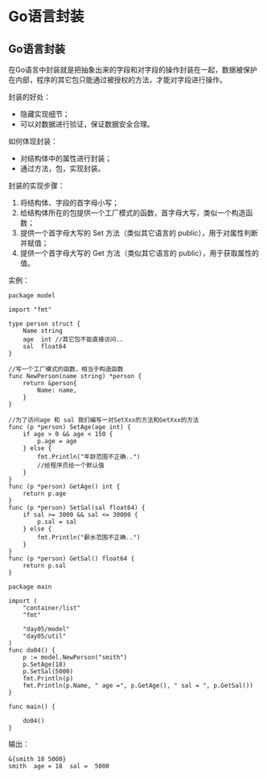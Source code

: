 # Go语言封装
## Go语言封装
在Go语言中封装就是把抽象出来的字段和对字段的操作封装在一起，数据被保护在内部，程序的其它包只能通过被授权的方法，才能对字段进行操作。

封装的好处：
- 隐藏实现细节；
- 可以对数据进行验证，保证数据安全合理。

如何体现封装：
- 对结构体中的属性进行封装；
- 通过方法，包，实现封装。

封装的实现步骤：
1. 将结构体、字段的首字母小写；
1. 给结构体所在的包提供一个工厂模式的函数，首字母大写，类似一个构造函数；
1. 提供一个首字母大写的 Set 方法（类似其它语言的 public），用于对属性判断并赋值；
1. 提供一个首字母大写的 Get 方法（类似其它语言的 public），用于获取属性的值。



实例：

```
package model

import "fmt"

type person struct {
	Name string
	age  int //其它包不能直接访问..
	sal  float64
}

//写一个工厂模式的函数，相当于构造函数
func NewPerson(name string) *person {
	return &person{
		Name: name,
	}
}

//为了访问age 和 sal 我们编写一对SetXxx的方法和GetXxx的方法
func (p *person) SetAge(age int) {
	if age > 0 && age < 150 {
		p.age = age
	} else {
		fmt.Println("年龄范围不正确..")
		//给程序员给一个默认值
	}
}
func (p *person) GetAge() int {
	return p.age
}
func (p *person) SetSal(sal float64) {
	if sal >= 3000 && sal <= 30000 {
		p.sal = sal
	} else {
		fmt.Println("薪水范围不正确..")
	}
}
func (p *person) GetSal() float64 {
	return p.sal
}

```


```
package main

import (
	"container/list"
	"fmt"

	"day05/model"
	"day05/util"
)
func do04() {
	p := model.NewPerson("smith")
	p.SetAge(18)
	p.SetSal(5000)
	fmt.Println(p)
	fmt.Println(p.Name, " age =", p.GetAge(), " sal = ", p.GetSal())
}

func main() {

	do04()
}

```

输出：

```
&{smith 18 5000}
smith  age = 18  sal =  5000
```


